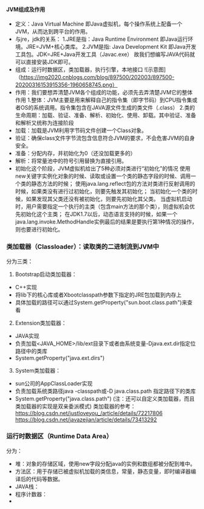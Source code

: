 #### JVM组成及作用
* 定义：Java Virtual Machine 即Java虚拟机，每个操作系统上配备一个JVM，从而达到跨平台的作用。
* 与jre，jdk的关系：
1.JRE是指：Java Runtime Environment 即Java运行环境。JRE=JVM+核心类库。
2.JVM是指: Java Development Kit 即Java开发工具包。JDK=JRE+Java开发工具（Javac.exe）
故我们想编写JAVA代码就可以直接安装JDK即可。
* 组成：运行时数据区，类加载器，执行引擎，本地接口
![示意图]（https://img2020.cnblogs.com/blog/897500/202003/897500-20200316153915356-1960658745.png）
* 作用：我们要想弄清楚JVM各个组成的功能，必须先去弄清楚JVM它的整体作用
1.整体：JVM主要是用来解释自己的指令集（即字节码）到CPU指令集或者OS的系统调用。指令集包含在JAVA源文件生成的类文件（.class）
2.类的生命周期：加载、验证、准备、解析、初始化、使用、卸载。其中验证、准备和解析又统称为连接阶段
* 加载：加载是JVM利用字节码文件创建一个Class对象。
* 验证：确保class文件字节流包含信息符合JVM的要求，不会危害JVM的自身安全。
* 准备：分配内存，并初始化为0（还没加载更多的）
* 解析：将常量池中的符号引用替换为直接引用。
* 初始化这个阶段，JVM虚拟机给出了5种必须对类进行“初始化”的情况
使用new关键字实例化对象的时候、读取或设置一个类的静态字段的时候、调用一个类的静态方法的时候；
使用java.lang.reflect包的方法对类进行反射调用的时候，如果类没有进行过初始化，则要先触发其初始化；
当初始化一个类的时候，如果发现其父类还没有被初始化，则要先初始化其父类。
当虚拟机启动时，用户需要指定一个执行的主类（包含main方法的那个类），则虚拟机会优先初始化这个主类；
在JDK1.7以后，动态语言支持的时候，如果一个java.lang.invoke.MethodHandle实例最后的结果是要执行第1种情况的操作，则也要进行初始化。
### 类加载器（Classloader）：读取类的二进制流到JVM中
分为三类：
1. Bootstrap启动类加载器：
* C++实现
* 将lib下的核心库或者Xbootclasspath参数下指定的JRE包加载到内存上
* 具体加载的路径可以通过System.getProperty("sun.boot.class.path")来查看
2. Extension类加载器：
* JAVA实现
* 负责加载<JAVA_HOME>/lib/ext目录下或者由系统变量-Djava.ext.dir指定位路径中的类库
* System.getProperty("java.ext.dirs")
3. System类加载器：
* sun公司的AppClassLoader实现
* 负责加载系统类路径java -classpath或-D java.class.path 指定路径下的类库
* System.getProperty("java.class.path")
(注：还可以自定义类加载器，而且类加载器的实现是双亲委派模式)
类加载器的参考：
https://blog.csdn.net/justloveyou_/article/details/72217806
https://blog.csdn.net/javazejian/article/details/73413292
### 运行时数据区（Runtime Data Area）
分为：
* 堆：对象的存储区域，使用new字段分配java的实例和数组都被分配到堆中。
* 方法区：用于存储已被虚拟机加载的类信息，常量，静态变量，即时编译器编译后的代码等数据。
* JAVA栈：
* 程序计数器：
* 
